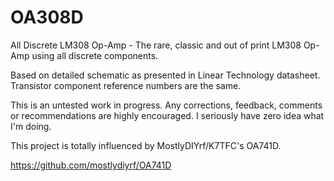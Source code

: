# OA308D
All Discrete LM308 Op-Amp - The rare, classic and out of print LM308 Op-Amp using all discrete components.

Based on detailed schematic as presented in Linear Technology datasheet. Transistor component reference numbers are the same.

This is an untested work in progress. Any corrections, feedback, comments or recommendations are highly encouraged. I seriously have zero idea what I'm doing.

This project is totally influenced by MostlyDIYrf/K7TFC's OA741D.

https://github.com/mostlydiyrf/OA741D
